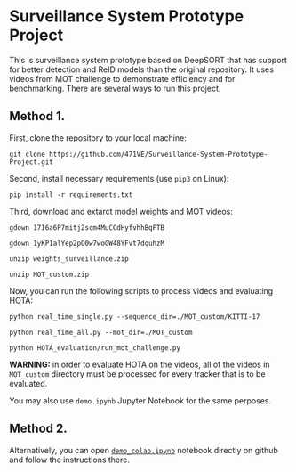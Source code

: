 # Surveillance System Prototype Project

This is surveillance system prototype based on DeepSORT that has support for better detection and ReID models than the original repository. It uses videos from MOT challenge to demonstrate efficiency and for benchmarking. There are several ways to run this project.

## Method 1.

First, clone the repository to your local machine:

```
git clone https://github.com/471VE/Surveillance-System-Prototype-Project.git
```

Second, install necessary requirements (use ```pip3``` on Linux):
```
pip install -r requirements.txt
```

Third, download and extarct model weights and MOT videos:
```
gdown 17I6a6P7mitj2scm4MuCCdHyfvhhBqFTB

gdown 1yKP1alYep2pO0w7woGW48YFvt7dquhzM

unzip weights_surveillance.zip

unzip MOT_custom.zip
```

Now, you can run the following scripts to process videos and evaluating HOTA:

```
python real_time_single.py --sequence_dir=./MOT_custom/KITTI-17

python real_time_all.py --mot_dir=./MOT_custom

python HOTA_evaluation/run_mot_challenge.py
```

<b>WARNING:</b> in order to evaluate HOTA on the videos, all of the videos in ```MOT_custom``` directory must be processed for every tracker that is to be evaluated.

You may also use ```demo.ipynb``` Jupyter Notebook for the same perposes.

## Method 2.

Alternatively, you can open [```demo_colab.ipynb```](https://github.com/471VE/Surveillance-System-Prototype-Project/blob/master/demo_colab.ipynb) notebook directly on github and follow the instructions there.